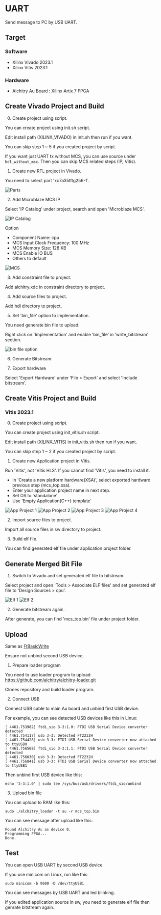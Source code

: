# UART

Send message to PC by USB UART.

## Target
### Software

* Xilinx Vivado 2023.1
* Xilinx Vitis 2023.1

### Hardware

* Alchitry Au Board : Xilinx Artix 7 FPGA

## Create Vivado Project and Build

0. Create project using script.

You can create project using init.sh script.

Edit install path (XILINX_VIVADO) in init.sh then run if you want.

You can skip step 1 ~ 5 if you created project by script.

If you want just UART tx without MCS, you can use source under `hdl_without_msc`. Then you can skip MCS related steps (IP, Vitis).

1. Create new RTL project in Vivado.

You need to select part 'xc7a35tftg256-1'.

![Parts](../docs/part.png)

2. Add Microblaze MCS IP

Select 'IP Catalog' under project, search and open 'Microblaze MCS'.

![IP Catalog](docs/03_IP.png)

Option

- Component Name: cpu
- MCS Input Clock Frequency: 100 MHz
- MCS Memory Size: 128 KB
- MCS Enable IO BUS
- Others to default

![MCS](docs/04_MCS.png)

3. Add constraint file to project.

Add alchitry.xdc in constraint directory to project.

4. Add source files to project.

Add hdl directory to project.

5. Set 'bin_file' option to implementation.

You need generate bin file to upload.

Right click on 'Implementation' and enable 'bin_file' in 'write_bitstream' section.

![bin file option](../docs/imple.png)

6. Generate Bitstream

7. Export hardware

Select 'Export Hardware' under 'File > Export' and select 'Include bitstream'.

## Create Vitis Project and Build

### Vitis 2023.1

0. Create project using script.

You can create project using init_vitis.sh script.

Edit install path (XILINX_VITIS) in init_vitis.sh then run if you want.

You can skip step 1 ~ 2 if you created project by script.

1. Create new Application project in Vitis.

Run 'Vitis', not 'Vitis HLS'. If you cannot find 'Vitis', you need to install it.

- In 'Create a new platform hardware(XSA)', select exported hardward previous step (mcs_top.xsa).
- Enter your application project name in next step.
- Set OS to 'standalone'
- Use 'Empty Application(C++) template'

![App Project 1](docs/05_App_01.png)
![App Project 2](docs/05_App_02.png)
![App Project 3](docs/05_App_03.png)
![App Project 4](docs/05_App_04.png)

2. Import source files to project.

Import all source files in sw directory to project.

3. Build elf file.

You can find generated elf file under application project folder.

## Generate Merged Bit File

1. Switch to Vivado and set generated elf file to bitstream.

Select project and open 'Tools > Associate ELF files' and set generated elf file to 'Design Sources > cpu'.

![Elf 1](docs/06_Elf_01.png)
![Elf 2](docs/06_Elf_02.png)

2. Generate bitstream again.

After generate, you can find 'mcs_top.bin' file under project folder.

## Upload

Same as [FtBasicWrite](../FtBasicWrite/README.md)

Ensure not unbind second USB device.

1. Prepare loader program

You need to use loader program to upload: https://github.com/alchitry/alchitry-loader.git

Clones repository and build loader program.

2. Connect USB

Connect USB cable to main Au board and unbind first USB device.

For example, you can see detected USB devices like this in Linux:

```
[ 4461.753982] ftdi_sio 3-3:1.0: FTDI USB Serial Device converter detected
[ 4461.754117] usb 3-3: Detected FT2232H
[ 4461.754428] usb 3-3: FTDI USB Serial Device converter now attached to ttyUSB0
[ 4461.756568] ftdi_sio 3-3:1.1: FTDI USB Serial Device converter detected
[ 4461.756630] usb 3-3: Detected FT2232H
[ 4461.756841] usb 3-3: FTDI USB Serial Device converter now attached to ttyUSB1
```

Then unbind first USB device like this:

```
echo '3-3:1.0' | sudo tee /sys/bus/usb/drivers/ftdi_sio/unbind
```

3. Upload bin file

You can upload to RAM like this:

```
sudo ./alchitry_loader -t au -r mcs_top.bin
```

You can see message after upload like this:

```
Found Alchitry Au as device 0.
Programming FPGA...
Done.
```

## Test

You can open USB UART by second USB device.

If you use minicom on Linux, run like this:

```
sudo minicom -b 9600 -D /dev/ttyUSB1
```

You can see messages by USB UART and led blinking.

If you edited application source in sw, you need to generate elf file then genrate bitstream again.

